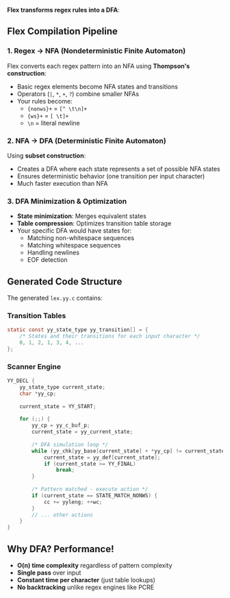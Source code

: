 **Flex transforms regex rules into a DFA**:

## Flex Compilation Pipeline

### 1. **Regex → NFA (Nondeterministic Finite Automaton)**
Flex converts each regex pattern into an NFA using **Thompson's construction**:
- Basic regex elements become NFA states and transitions
- Operators (`|`, `*`, `+`, `?`) combine smaller NFAs
- Your rules become:
  - `{nonws}+` = `[^ \t\n]+`
  - `{ws}+` = `[ \t]+`
  - `\n` = literal newline

### 2. **NFA → DFA (Deterministic Finite Automaton)**
Using **subset construction**:
- Creates a DFA where each state represents a set of possible NFA states
- Ensures deterministic behavior (one transition per input character)
- Much faster execution than NFA

### 3. **DFA Minimization & Optimization**
- **State minimization**: Merges equivalent states
- **Table compression**: Optimizes transition table storage
- Your specific DFA would have states for:
  - Matching non-whitespace sequences
  - Matching whitespace sequences  
  - Handling newlines
  - EOF detection

## Generated Code Structure

The generated `lex.yy.c` contains:

### **Transition Tables**
```c
static const yy_state_type yy_transition[] = {
    /* States and their transitions for each input character */
    0, 1, 2, 1, 3, 4, ... 
};
```

### **Scanner Engine**
```c
YY_DECL {
    yy_state_type current_state;
    char *yy_cp;
    
    current_state = YY_START;
    
    for (;;) {
        yy_cp = yy_c_buf_p;
        current_state = yy_current_state;
        
        /* DFA simulation loop */
        while (yy_chk[yy_base[current_state] + *yy_cp] != current_state) {
            current_state = yy_def[current_state];
            if (current_state >= YY_FINAL) 
                break;
        }
        
        /* Pattern matched - execute action */
        if (current_state == STATE_MATCH_NONWS) {
            cc += yyleng; ++wc;
        }
        // ... other actions
    }
}
```

## Why DFA? Performance!

- **O(n) time complexity** regardless of pattern complexity
- **Single pass** over input
- **Constant time per character** (just table lookups)
- **No backtracking** unlike regex engines like PCRE
